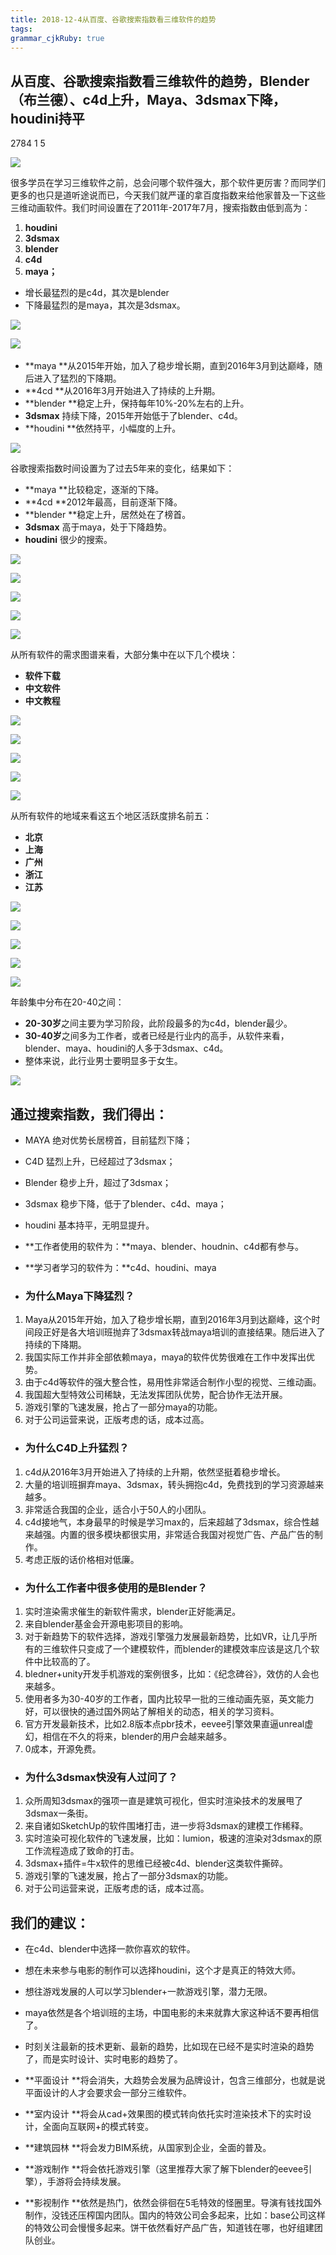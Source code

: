 ```yaml
---
title: 2018-12-4从百度、谷歌搜索指数看三维软件的趋势
tags: 
grammar_cjkRuby: true
---
```



从百度、谷歌搜索指数看三维软件的趋势，Blender（布兰德）、c4d上升，Maya、3dsmax下降，houdini持平
-------------------------------------------------------------

2784 1 5

![](http://www.bgteach.com/files/default/2017/07-09/023142e6baea872932.jpg)

很多学员在学习三维软件之前，总会问哪个软件强大，那个软件更厉害？而同学们更多的也只是道听途说而已，今天我们就严谨的拿百度指数来给他家普及一下这些三维动画软件。我们时间设置在了2011年-2017年7月，搜索指数由低到高为：

1.  **houdini**
2.  **3dsmax**
3.  **blender**
4.  **c4d**
5.  **maya；**

*   增长最猛烈的是c4d，其次是blender
*   下降最猛烈的是maya，其次是3dsmax。

![](http://www.bgteach.com/files/default/2017/07-05/150408872663265553.jpeg)

​![](http://www.bgteach.com/files/default/2017/07-05/1504099454ca828573.jpeg)

*   **maya **从2015年开始，加入了稳步增长期，直到2016年3月到达巅峰，随后进入了猛烈的下降期。
*   **4cd **从2016年3月开始进入了持续的上升期。
*   **blender **稳定上升，保持每年10%-20%左右的上升。
*   **3dsmax** 持续下降，2015年开始低于了blender、c4d。
*   **houdini **依然持平，小幅度的上升。

![](http://www.bgteach.com/files/default/2017/07-09/021558e1fbef545038.jpeg)

谷歌搜索指数时间设置为了过去5年来的变化，结果如下：

*   **maya **比较稳定，逐渐的下降。
*   **4cd **2012年最高，目前逐渐下降。
*   **blender **稳定上升，居然处在了榜首。
*   **3dsmax** 高于maya，处于下降趋势。
*   **houdini** 很少的搜索。

![](http://www.bgteach.com/files/default/2017/07-05/1504099aa65d916975.jpeg)

![](http://www.bgteach.com/files/default/2017/07-05/150410a166fc851295.jpeg)

![](http://www.bgteach.com/files/default/2017/07-05/150410a7a405170746.jpeg)

![](http://www.bgteach.com/files/default/2017/07-05/150410ad6146454154.jpeg)

![](http://www.bgteach.com/files/default/2017/07-05/150411b669b9783338.jpeg)

从所有软件的需求图谱来看，大部分集中在以下几个模块：

*   **软件下载**
*   **中文软件**
*   **中文教程**

![](http://www.bgteach.com/files/default/2017/07-05/150412c3986f019577.jpeg)

![](http://www.bgteach.com/files/default/2017/07-05/150412cc4437674317.jpeg)

![](http://www.bgteach.com/files/default/2017/07-05/150413d6151b091994.jpeg)

![](http://www.bgteach.com/files/default/2017/07-05/150442a309d4917932.jpeg)

![](http://www.bgteach.com/files/default/2017/07-05/150442ac2572653321.jpeg)

从所有软件的地域来看这五个地区活跃度排名前五：

*   **北京**
*   **上海**
*   **广州**
*   **浙江**
*   **江苏**

![](http://www.bgteach.com/files/default/2017/07-05/150443b336ed139547.jpeg)

![](http://www.bgteach.com/files/default/2017/07-05/150443ba82a5715515.jpeg)

![](http://www.bgteach.com/files/default/2017/07-05/150444c20f05158830.jpeg)

![](http://www.bgteach.com/files/default/2017/07-05/150444c8eb8b368432.jpeg)

![](http://www.bgteach.com/files/default/2017/07-05/150445d10a6b956623.jpeg)

年龄集中分布在20-40之间：

*   **20-30岁**之间主要为学习阶段，此阶段最多的为c4d，blender最少。
*   **30-40岁**之间多为工作者，或者已经是行业内的高手，从软件来看，blender、maya、houdini的人多于3dsmax、c4d。
*   整体来说，此行业男士要明显多于女生。

![](http://www.bgteach.com/files/default/2017/07-05/150445d5c3d8420108.jpeg)

**通过搜索指数，我们得出：**
----------------

*   MAYA 绝对优势长居榜首，目前猛烈下降；
*   C4D 猛烈上升，已经超过了3dsmax；
*   Blender 稳步上升，超过了3dsmax；
*   3dsmax 稳步下降，低于了blender、c4d、maya；
*   houdini 基本持平，无明显提升。
*   **工作者使用的软件为：**maya、blender、houdnin、c4d都有参与。
*   **学习者学习的软件为：**c4d、houdini、maya

*   ### **为什么Maya下降猛烈？**
    

1.  Maya从2015年开始，加入了稳步增长期，直到2016年3月到达巅峰，这个时间段正好是各大培训班抛弃了3dsmax转战maya培训的直接结果。随后进入了持续的下降期。
2.  我国实际工作并非全部依赖maya，maya的软件优势很难在工作中发挥出优势。
3.  由于c4d等软件的强大整合性，易用性非常适合制作小型的视觉、三维动画。
4.  我国超大型特效公司稀缺，无法发挥团队优势，配合协作无法开展。
5.  游戏引擎的飞速发展，抢占了一部分maya的功能。
6.  对于公司运营来说，正版考虑的话，成本过高。

*   ### **为什么C4D上升猛烈？**
    

1.  c4d从2016年3月开始进入了持续的上升期，依然坚挺着稳步增长。
2.  大量的培训班摒弃maya、3dsmax，转头拥抱c4d，免费找到的学习资源越来越多。
3.  非常适合我国的企业，适合小于50人的小团队。
4.  c4d接地气，本身最早的时候是学习max的，后来超越了3dsmax，综合性越来越强。内置的很多模块都很实用，非常适合我国对视觉广告、产品广告的制作。
5.  考虑正版的话价格相对低廉。

*   ### **为什么工作者中很多使用的是Blender？**
    

1.  实时渲染需求催生的新软件需求，blender正好能满足。
2.  来自blender基金会开源电影项目的影响。
3.  对于新趋势下的软件选择，游戏引擎强力发展最新趋势，比如VR，让几乎所有的三维软件只变成了一个建模软件，而blender的建模效率应该是这几个软件中比较高的了。
4.  bledner+unity开发手机游戏的案例很多，比如：《纪念碑谷》，效仿的人会也来越多。
5.  使用者多为30-40岁的工作者，国内比较早一批的三维动画先驱，英文能力好，可以很快的通过国外网站了解相关的动态，相关的学习资料。
6.  官方开发最新技术，比如2.8版本点pbr技术，eevee引擎效果直逼unreal虚幻，相信在不久的将来，blender的用户会越来越多。
7.  0成本，开源免费。

*   ### **为什么3dsmax快没有人过问了？**
    

1.  众所周知3dsmax的强项一直是建筑可视化，但实时渲染技术的发展甩了3dsmax一条街。
2.  来自诸如SketchUp的软件围堵打击，进一步将3dsmax的建模工作稀释。
3.  实时渲染可视化软件的飞速发展，比如：lumion，极速的渲染对3dsmax的原工作流程造成了致命的打击。
4.  3dsmax+插件=牛x软件的思维已经被c4d、blender这类软件撕碎。
5.  游戏引擎的飞速发展，抢占了一部分3dsmax的功能。
6.  对于公司运营来说，正版考虑的话，成本过高。

**我们的建议：**
----------

*   在c4d、blender中选择一款你喜欢的软件。
*   ​想在未来参与电影的制作可以选择houdini，这个才是真正的特效大师。
*   想往游戏发展的人可以学习blender+一款游戏引擎，潜力无限。
*   maya依然是各个培训班的主场，中国电影的未来就靠大家这种话不要再相信了。

*   时刻关注最新的技术更新、最新的趋势，比如现在已经不是实时渲染的趋势了，而是实时设计、实时电影的趋势了。
    
*   **平面设计 **将会消失，大趋势会发展为品牌设计，包含三维部分，也就是说平面设计的人才会要求会一部分三维软件。
*   **室内设计 **将会从cad+效果图的模式转向依托实时渲染技术下的实时设计，全面向互联网+的模式转变。
*   **建筑园林 **将会发力BIM系统，从国家到企业，全面的普及。
*   **游戏制作 **将会依托游戏引擎（这里推荐大家了解下blender的eevee引擎），手游将会持续发展。
*   **影视制作 **依然是热门，依然会徘徊在5毛特效的怪圈里。导演有钱找国外制作，没钱还压榨国内团队。国内的特效公司会多起来，比如：base公司这样的特效公司会慢慢多起来。饼干依然看好产品广告，知道钱在哪，也好组建团队创业。
